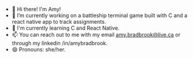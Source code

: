 - 👋 Hi there! I'm Amy!
- 🔭 I’m currently working on a battleship terminal game built with C and a react native app to track assignments.
- 🌱 I'm currently learning C and React Native.
- 📫 You can reach out to me with my email amy.bradbrook@live.ca or through my linkedin /in/amybradbrook.
- 😄 Pronouns: she/her.

